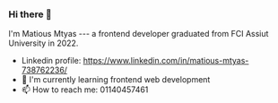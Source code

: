 ### Hi there 👋
I'm Matious Mtyas --- a frontend developer graduated from FCI Assiut University in 2022.

- Linkedin profile: https://www.linkedin.com/in/matious-mtyas-738762236/
- 🌱 I'm currently learning frontend web development
- 📫 How to reach me: 01140457461


